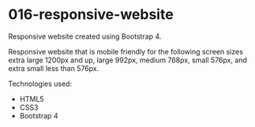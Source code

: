 # 016-responsive-website
Responsive website created using Bootstrap 4.

Responsive website that is mobile friendly for the following screen sizes extra large 1200px and up, large 992px, medium 768px, small 576px, and extra small less than 576px.

Technologies used: 
- HTML5
- CSS3
- Bootstrap 4
